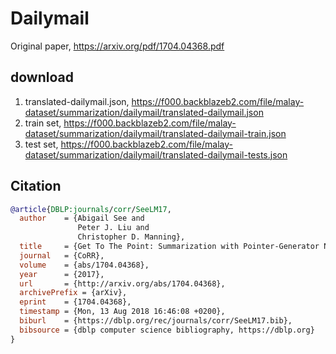 # Dailymail

Original paper, https://arxiv.org/pdf/1704.04368.pdf

## download

1. translated-dailymail.json, https://f000.backblazeb2.com/file/malay-dataset/summarization/dailymail/translated-dailymail.json
2. train set, https://f000.backblazeb2.com/file/malay-dataset/summarization/dailymail/translated-dailymail-train.json
3. test set, https://f000.backblazeb2.com/file/malay-dataset/summarization/dailymail/translated-dailymail-tests.json

## Citation

```bibtex
@article{DBLP:journals/corr/SeeLM17,
  author    = {Abigail See and
               Peter J. Liu and
               Christopher D. Manning},
  title     = {Get To The Point: Summarization with Pointer-Generator Networks},
  journal   = {CoRR},
  volume    = {abs/1704.04368},
  year      = {2017},
  url       = {http://arxiv.org/abs/1704.04368},
  archivePrefix = {arXiv},
  eprint    = {1704.04368},
  timestamp = {Mon, 13 Aug 2018 16:46:08 +0200},
  biburl    = {https://dblp.org/rec/journals/corr/SeeLM17.bib},
  bibsource = {dblp computer science bibliography, https://dblp.org}
}
```